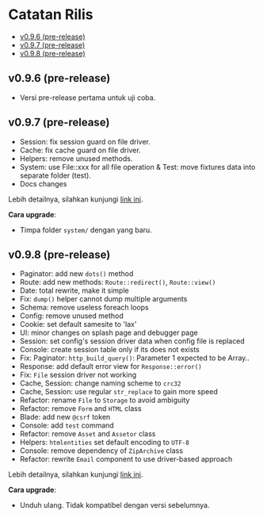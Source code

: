 # Catatan Rilis

<!-- MarkdownTOC autolink="true" autoanchor="true" levels="2,3" bracket="round" lowercase="only_ascii" -->

- [v0.9.6 \(pre-release\)](#v096-pre-release)
- [v0.9.7 \(pre-release\)](#v097-pre-release)
- [v0.9.8 \(pre-release\)](#v098-pre-release)

<!-- /MarkdownTOC -->


<a id="v096-pre-release"></a>
## v0.9.6 (pre-release)

- Versi pre-release pertama untuk uji coba.


<a id="v097-pre-release"></a>
## v0.9.7 (pre-release)

- Session: fix session guard on file driver.
- Cache: fix cache guard on file driver.
- Helpers: remove unused methods.
- System: use File::xxx for all file operation & Test: move fixtures data into separate folder (test).
- Docs changes

Lebih detailnya, silahkan kunjungi [link ini](https://github.com/esyede/rakit/releases/tag/v0.9.7).

**Cara upgrade**:
- Timpa folder `system/` dengan yang baru.


<a id="v098-pre-release"></a>
## v0.9.8 (pre-release)

- Paginator: add new `dots()` method
- Route: add new methods: `Route::redirect()`, `Route::view()`
- Date: total rewrite, make it simple
- Fix: `dump()` helper cannot dump multiple arguments
- Schema: remove useless foreach loops
- Config: remove unused method
- Cookie: set default samesite to 'lax'
- UI: minor changes on splash page and debugger page
- Session: set config's session driver data when config file is replaced
- Console: create session table only if its does not exists
- Fix: Paginator: `http_build_query()`: Parameter 1 expected to be Array..
- Response: add default error view for `Response::error()`
- Fix: `File` session driver not working
- Cache, Session: change naming scheme to `crc32`
- Cache, Session: use regular `str_replace` to gain more speed
- Refactor: rename `File` to `Storage` to avoid ambiguity
- Refactor: remove `Form` and `HTML` class
-  Blade: add new `@csrf` token
- Console: add `test` command
- Refactor: remove `Asset` and `Assetor` class
- Helpers: `htmlentities` set default encoding to `UTF-8`
- Console: remove dependency of `ZipArchive` class
- Refactor: rewrite `Email` component to use driver-based approach

Lebih detailnya, silahkan kunjungi [link ini](https://github.com/esyede/rakit/releases/tag/v0.9.8).

**Cara upgrade**:
- Unduh ulang. Tidak kompatibel dengan versi sebelumnya.

